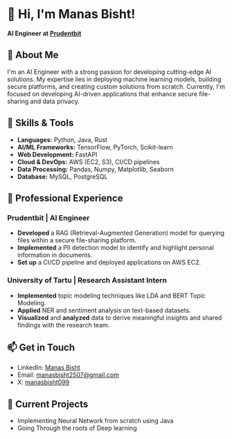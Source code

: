 # 👋 Hi, I'm Manas Bisht!

**AI Engineer at [Prudentbit](https://www.prudentbit.com)**

## 🚀 About Me

I'm an AI Engineer with a strong passion for developing cutting-edge AI solutions. My expertise lies in deploying machine learning models, building secure platforms, and creating custom solutions from scratch. Currently, I'm focused on developing AI-driven applications that enhance secure file-sharing and data privacy.

## 🔧 Skills & Tools

- **Languages:** Python, Java, Rust
- **AI/ML Frameworks:** TensorFlow, PyTorch, Scikit-learn
- **Web Development:** FastAPI
- **Cloud & DevOps:** AWS (EC2, S3), CI/CD pipelines
- **Data Processing:** Pandas, Numpy, Matplotlib, Seaborn
- **Database:** MySQL, PostgreSQL

## 💼 Professional Experience

### Prudentbit | AI Engineer
- **Developed** a RAG (Retrieval-Augmented Generation) model for querying files within a secure file-sharing platform.
- **Implemented** a PII detection model to identify and highlight personal information in documents.
- **Set up** a CI/CD pipeline and deployed applications on AWS EC2.

### University of Tartu | Research Assistant Intern
- **Implemented** topic modeling techniques like LDA and BERT Topic Modeling.
- **Applied** NER and sentiment analysis on text-based datasets.
- **Visualized** and **analyzed** data to derive meaningful insights and shared findings with the research team.

## 📫 Get in Touch

- LinkedIn: [Manas Bisht](https://www.linkedin.com/in/manas-bisht-402326202/)
- Email: [manasbisht2507@gmail.com](mailto:manasbisht2507@gmail.com)
- X: [manasbisht099](https://x.com/manasbisht099?t=jzRhoHFTkc2Arll9GnBCfw&s=09)

## 🌱 Current Projects

- Implementing Neural Network from scratch using Java
- Going Through the roots of Deep learning
